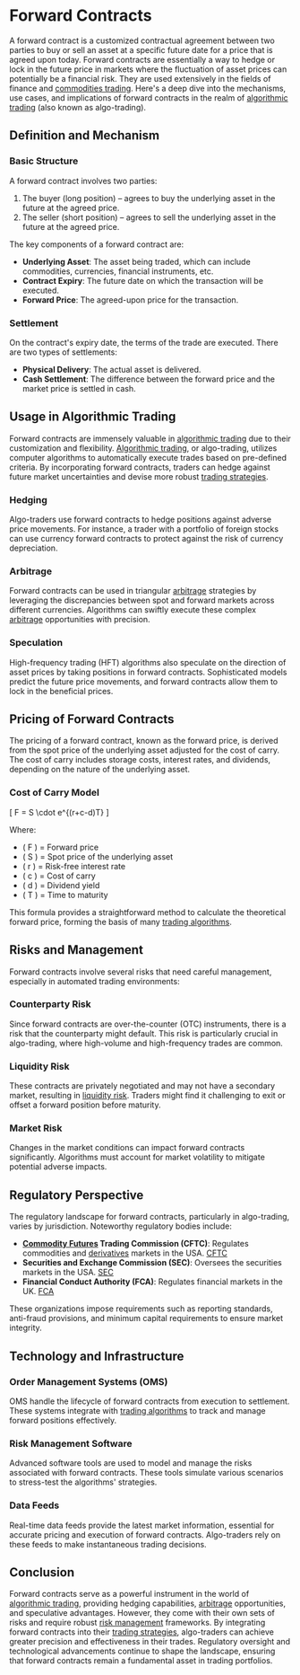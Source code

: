 # Forward Contracts

A forward contract is a customized contractual agreement between two parties to buy or sell an asset at a specific future date for a price that is agreed upon today. Forward contracts are essentially a way to hedge or lock in the future price in markets where the fluctuation of asset prices can potentially be a financial risk. They are used extensively in the fields of finance and [commodities trading](../c/commodities_trading.md). Here's a deep dive into the mechanisms, use cases, and implications of forward contracts in the realm of [algorithmic trading](../a/algorithmic_trading.md) (also known as algo-trading).

## Definition and Mechanism

### Basic Structure
A forward contract involves two parties:
1. The buyer (long position) – agrees to buy the underlying asset in the future at the agreed price.
2. The seller (short position) – agrees to sell the underlying asset in the future at the agreed price.

The key components of a forward contract are:
- **Underlying Asset**: The asset being traded, which can include commodities, currencies, financial instruments, etc.
- **Contract Expiry**: The future date on which the transaction will be executed.
- **Forward Price**: The agreed-upon price for the transaction.

### Settlement
On the contract's expiry date, the terms of the trade are executed. There are two types of settlements:
- **Physical Delivery**: The actual asset is delivered.
- **Cash Settlement**: The difference between the forward price and the market price is settled in cash.

## Usage in Algorithmic Trading

Forward contracts are immensely valuable in [algorithmic trading](../a/algorithmic_trading.md) due to their customization and flexibility. [Algorithmic trading](../a/algorithmic_trading.md), or algo-trading, utilizes computer algorithms to automatically execute trades based on pre-defined criteria. By incorporating forward contracts, traders can hedge against future market uncertainties and devise more robust [trading strategies](../t/trading_strategies.md).

### Hedging
Algo-traders use forward contracts to hedge positions against adverse price movements. For instance, a trader with a portfolio of foreign stocks can use currency forward contracts to protect against the risk of currency depreciation.

### Arbitrage
Forward contracts can be used in triangular [arbitrage](../a/arbitrage.md) strategies by leveraging the discrepancies between spot and forward markets across different currencies. Algorithms can swiftly execute these complex [arbitrage](../a/arbitrage.md) opportunities with precision.

### Speculation
High-frequency trading (HFT) algorithms also speculate on the direction of asset prices by taking positions in forward contracts. Sophisticated models predict the future price movements, and forward contracts allow them to lock in the beneficial prices.

## Pricing of Forward Contracts

The pricing of a forward contract, known as the forward price, is derived from the spot price of the underlying asset adjusted for the cost of carry. The cost of carry includes storage costs, interest rates, and dividends, depending on the nature of the underlying asset.

### Cost of Carry Model
\[ F = S \cdot e^{(r+c-d)T} \]

Where:

- \( F \) = Forward price
- \( S \) = Spot price of the underlying asset
- \( r \) = Risk-free interest rate
- \( c \) = Cost of carry
- \( d \) = Dividend yield
- \( T \) = Time to maturity

This formula provides a straightforward method to calculate the theoretical forward price, forming the basis of many [trading algorithms](../t/trading_algorithms.md).

## Risks and Management

Forward contracts involve several risks that need careful management, especially in automated trading environments:

### Counterparty Risk
Since forward contracts are over-the-counter (OTC) instruments, there is a risk that the counterparty might default. This risk is particularly crucial in algo-trading, where high-volume and high-frequency trades are common.

### Liquidity Risk
These contracts are privately negotiated and may not have a secondary market, resulting in [liquidity risk](../l/liquidity_risk.md). Traders might find it challenging to exit or offset a forward position before maturity.

### Market Risk
Changes in the market conditions can impact forward contracts significantly. Algorithms must account for market volatility to mitigate potential adverse impacts.

## Regulatory Perspective

The regulatory landscape for forward contracts, particularly in algo-trading, varies by jurisdiction. Noteworthy regulatory bodies include:

- **[Commodity Futures](../c/commodity_futures.md) Trading Commission (CFTC)**: Regulates commodities and [derivatives](../d/derivatives.md) markets in the USA. [CFTC](https://www.cftc.gov)
- **Securities and Exchange Commission (SEC)**: Oversees the securities markets in the USA. [SEC](https://www.sec.gov)
- **Financial Conduct Authority (FCA)**: Regulates financial markets in the UK. [FCA](https://www.fca.org.uk)

These organizations impose requirements such as reporting standards, anti-fraud provisions, and minimum capital requirements to ensure market integrity.

## Technology and Infrastructure

### Order Management Systems (OMS)
OMS handle the lifecycle of forward contracts from execution to settlement. These systems integrate with [trading algorithms](../t/trading_algorithms.md) to track and manage forward positions effectively.

### Risk Management Software
Advanced software tools are used to model and manage the risks associated with forward contracts. These tools simulate various scenarios to stress-test the algorithms' strategies.

### Data Feeds
Real-time data feeds provide the latest market information, essential for accurate pricing and execution of forward contracts. Algo-traders rely on these feeds to make instantaneous trading decisions.

## Conclusion

Forward contracts serve as a powerful instrument in the world of [algorithmic trading](../a/algorithmic_trading.md), providing hedging capabilities, [arbitrage](../a/arbitrage.md) opportunities, and speculative advantages. However, they come with their own sets of risks and require robust [risk management](../r/risk_management.md) frameworks. By integrating forward contracts into their [trading strategies](../t/trading_strategies.md), algo-traders can achieve greater precision and effectiveness in their trades. Regulatory oversight and technological advancements continue to shape the landscape, ensuring that forward contracts remain a fundamental asset in trading portfolios.